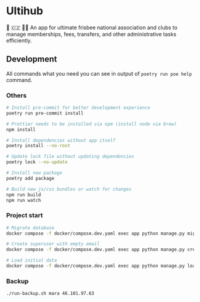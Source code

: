 # Ultihub

🥏 🇨🇿 👨‍💻 An app for ultimate frisbee national association and clubs to manage
memberships, fees, transfers, and other administrative tasks efficiently.

## Development

All commands what you need you can see in output of `poetry run poe help` command.

### Others

```bash
# Install pre-commit for better development experience
poetry run pre-commit install

# Prettier needs to be installed via npm (install node via brew)
npm install

# Install dependencies without app itself
poetry install --no-root

# Update lock file without updating dependencies
poetry lock --no-update

# Install new package
poetry add package

# Build new js/css bundles or watch for changes
npm run build
npm run watch
```

### Project start

```bash
# Migrate database
docker compose -f docker/compose.dev.yaml exec app python manage.py migrate

# Create superuser with empty email
docker compose -f docker/compose.dev.yaml exec app python manage.py createsuperuser --username admin

# Load initial data
docker compose -f docker/compose.dev.yaml exec app python manage.py loaddata initial_data
```

### Backup

```bash
./run-backup.sh mara 46.101.97.63
```
